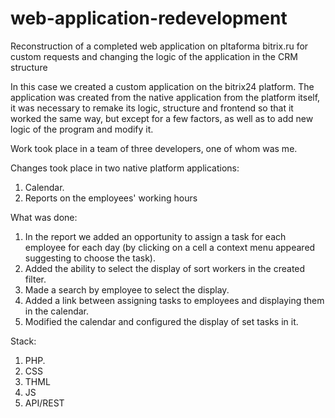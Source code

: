 # web-application-redevelopment
Reconstruction of a completed web application on pltaforma bitrix.ru for custom requests and changing the logic of the application in the CRM structure 

In this case we created a custom application on the bitrix24 platform. The application was created from the native application from the platform itself, it was necessary to remake its logic, structure and frontend so that it worked the same way, but except for a few factors, as well as to add new logic of the program and modify it.

Work took place in a team of three developers, one of whom was me.

Changes took place in two native platform applications:
1) Calendar.
2) Reports on the employees' working hours

What was done:
1) In the report we added an opportunity to assign a task for each employee for each day (by clicking on a cell a context menu appeared suggesting to choose the task).
2) Added the ability to select the display of sort workers in the created filter.
3) Made a search by employee to select the display.
4) Added a link between assigning tasks to employees and displaying them in the calendar.
5) Modified the calendar and configured the display of set tasks in it.

Stack:
1) PHP.
2) CSS
3) THML
4) JS
5) API/REST
